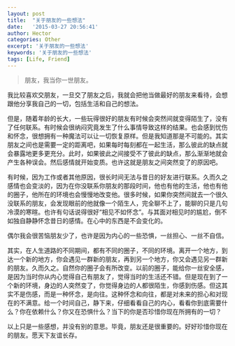 ```yaml
---
layout: post
title:  "关于朋友的一些想法"
date:   '2015-03-27 20:56:41'
author: Hector
categories: Other
excerpt: '关于朋友的一些想法'
keywords: '关于朋友的一些想法'
tags: [Life, Friend]
---
```


>朋友，我当你一世朋友。

我比较喜欢交朋友，一旦交了朋友之后，我就会把他当做最好的朋友来看待，会想跟他分享我自己的一切，包括生活和自己的想法。

但是，随着年龄的长大，一些玩得很好的朋友有时候会突然间就变得陌生了，没有了任何联系。有时候会很纳闷究竟发生了什么事情导致这样的结果。也会感到忧伤和怀念，很想拥有一种魔法可以让一切恢复原样。但是我知道那是不可能的。其实朋友之间也是需要一定的距离吧，如果每时每刻都在一起生活，那么彼此的缺点就会暴露地更多更充分。此时，如果彼此之间接受不了彼此的缺点，那么渐渐地就会产生各种误会。然后感情就开始变质。也许这就是朋友之间突然变了的原因吧。

<!--more-->

有时候，因为工作或者其他原因，很长时间无法与昔日的好友进行联系。久而久之感情也会变淡的，因为在你没联系你朋友的那段时间，他也有他的生活，他也有他的圈子，他所在的环境也会慢慢地改变他。很多时候，如果你突然间就去一个很久没联系的朋友，会发现眼前的他就像一个陌生人，完全聊不上了，能聊的只是几句冷漠的寒暄。也许有句话说得很好“相见不如怀念”。与其面对相见时的尴尬，倒不如独自静静怀念昔日的感情。在心中的东西是不会变化的。

偶尔我会很苦恼朋友少了，也许是因为内心的一些恐惧，一丝担心、一丝不自信。

其实，在人生道路的不同期间，都有不同的圈子，不同的环境。离开一个地方，到达一个新的地方，你会遇见一群新的朋友，再到另一个地方，你又会遇见另一群新的朋友。久而久之。自然你的圈子会有所改变。以前的圈子，能给你一丝安全感，是因为当时你从内心觉得自己有朋友了，觉得当时的生活还不错。但是现在到了一个新的环境，身边的人突然变了，你觉得身边的人都很陌生，你感到伤感。但这其实不是伤感，而是一种怀念，是向往。这种怀念和向往，都是对未来的担心和对现在的不满意。给一个时间自己，静下来，仔细看看自己的内心，看看你到底需要什么？你在依赖什么？你又在恐惧什么？当下的你是否珍惜你现在所拥有的一切？

以上只是一些感想，并没有别的意思。毕竟，朋友还是很重要的。好好珍惜你现在的朋友。愿天下友谊长存。

